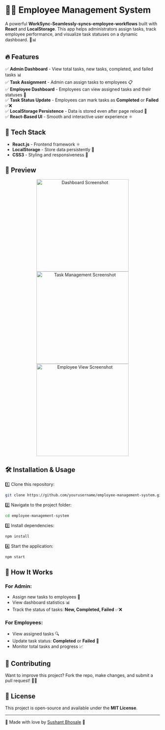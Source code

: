 # 👨‍💼 Employee Management System

A powerful **WorkSync-Seamlessly-syncs-employee-workflows** built with **React** and **LocalStorage**. This app helps administrators assign tasks, track employee performance, and visualize task statuses on a dynamic dashboard. 🚀📊

## 🔥 Features

✅ **Admin Dashboard** - View total tasks, new tasks, completed, and failed tasks 📊  
✅ **Task Assignment** - Admin can assign tasks to employees 📋  
✅ **Employee Dashboard** - Employees can view assigned tasks and their statuses 🏢  
✅ **Task Status Update** - Employees can mark tasks as **Completed** or **Failed** ✅❌  
✅ **LocalStorage Persistence** - Data is stored even after page reload 🔄  
✅ **React-Based UI** - Smooth and interactive user experience ⚛️  

## 🚀 Tech Stack

- **React.js** - Frontend framework ⚛️
- **LocalStorage** - Store data persistently 💾
- **CSS3** - Styling and responsiveness 🎨

## 📸 Preview

<p align="center">
  <img src="Assets/SS1.png" alt="Dashboard Screenshot" width="300">
  <img src="Assets/SS2.png" alt="Task Management Screenshot" width="300">
  <img src="Assets/SS3.png" alt="Employee View Screenshot" width="300">
</p>

## 🛠️ Installation & Usage

1️⃣ Clone this repository:
```bash
git clone https://github.com/yourusername/employee-management-system.git
```

2️⃣ Navigate to the project folder:
```bash
cd employee-management-system
```

3️⃣ Install dependencies:
```bash
npm install
```

4️⃣ Start the application:
```bash
npm start
```

## 🎯 How It Works

### **For Admin:**
- Assign new tasks to employees 📝
- View dashboard statistics 📊
- Track the status of tasks: **New, Completed, Failed** ✅❌

### **For Employees:**
- View assigned tasks 🔍
- Update task status: **Completed** or **Failed** 📌
- Monitor total tasks and progress 📈

## 🤝 Contributing

Want to improve this project? Fork the repo, make changes, and submit a pull request! 🚀💡

## 📜 License

This project is open-source and available under the **MIT License**.

---

💖 Made with love by [Sushant Bhosale](https://github.com/Sushant1805) 🚀

